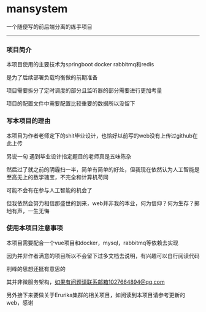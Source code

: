 # mansystem
一个随便写的前后端分离的练手项目

---
### 项目简介
本项目使用的主要技术为springboot docker rabbitmq和redis
 
是为了后续部署负载均衡做的前期准备
 
项目需要拆分了定时调度的部分且监听器的部分需要进行更加考量
 
项目的配置文件中需要配置比较重要的数据所以没留下

### 写本项目的理由

本项目为作者老师定下的shit毕业设计，也恰好以前写的web没有上传过github在此上传

另说一句 遇到毕业设计指定题目的老师真是五味陈杂

然后过了就之前的阴霾扫一半，简单有简单的好处，但我现在依然认为人工智能是至高无上的数学瑰宝，不完全和计算机苟同

可能不会有在参与人工智能的机会了

但我依然会努力相信那盛世的到来，web并非我的本业，何为信仰？何为生存？掷地有声，一生无悔

### 使用本项目注意事项

本项目需要配合一个vue项目和docker，mysql，rabbitmq等依赖去实现

因为并非作者满意的项目所以不会留下过多文档去说明，有兴趣可以自行阅读代码

削峰的思想还挺有意思的

其并非微服务架构，如果有问题请联系邮箱1027664894@qq.com

另外接下来要做关于Erurika集群的相关项目，如阅读到本项目请参考更新的web，感谢

